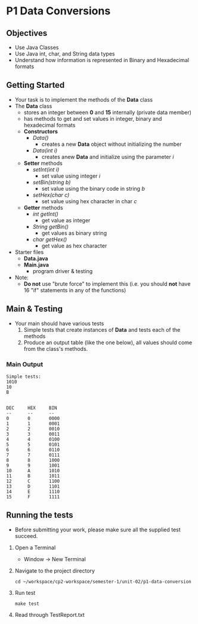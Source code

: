 # P1 Data Conversions

## Objectives

- Use Java Classes
- Use Java int, char, and String data types
- Understand how information is represented in Binary and Hexadecimal formats

## Getting Started

- Your task is to implement the methods of the **Data** class
- The **Data** class 
    - stores an integer between **0** and **15** internally (private data member)
    - has methods to get and set values in integer, binary and hexadecimal formats
    - **Constructors**
        - *Data()*
            - creates a new **Data** object without initializing the number
        - *Data(int i)*
            - creates anew **Data** and initialize using the parameter *i*
    - **Setter** methods
        - *setInt(int i)*
            - set value using integer *i*
        - *setBin(string b)*
            - set value using the binary code in string *b*
        - *setHex(char c)*
            - set value using hex character in char *c*
    - **Getter** methods
        - *int getInt()*
            - get value as integer
        - *String getBin()*
            - get values as binary string
        - *char getHex()*
            - get value as hex character
- Starter files
    - **Data.java**
    - **Main.java**
        - program driver & testing
- Note:
    - **Do not** use "brute force" to implement this (i.e. you should **not** have 16 "if" statements in any of the functions)

## Main & Testing

- Your main should have various tests
    1. Simple tests that create instances of **Data** and tests each of the methods
    2. Produce an output table (like the one below), all values should come from the class's methods.

### Main Output
```
Simple tests:
1010
10
B


DEC     HEX     BIN
--      --      --
0       0       0000     
1       1       0001     
2       2       0010     
3       3       0011     
4       4       0100     
5       5       0101     
6       6       0110     
7       7       0111     
8       8       1000     
9       9       1001     
10      A       1010     
11      B       1011     
12      C       1100     
13      D       1101     
14      E       1110     
15      F       1111  
```

## Running the tests

- Before submitting your work, please make sure all the supplied test succeed.

1. Open a Terminal
    - Window -> New Terminal

2. Navigate to the project directory
    
    ```
    cd ~/workspace/cp2-workspace/semester-1/unit-02/p1-data-conversion
    ```

3. Run test

    ```
    make test
    ```

4. Read through TestReport.txt